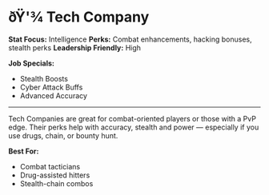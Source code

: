 ﻿# ðŸ'¾ Tech Company

**Stat Focus:** Intelligence
**Perks:** Combat enhancements, hacking bonuses, stealth perks
**Leadership Friendly:** High

**Job Specials:**
- Stealth Boosts
- Cyber Attack Buffs
- Advanced Accuracy

---

Tech Companies are great for combat-oriented players or those with a PvP edge. Their perks help with accuracy, stealth and power — especially if you use drugs, chain, or bounty hunt.

**Best For:**
- Combat tacticians
- Drug-assisted hitters
- Stealth-chain combos
